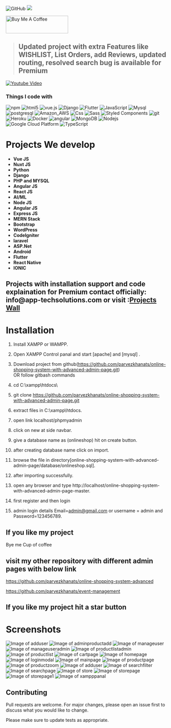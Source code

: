 ![GitHub](https://github.com/parvezkhanats/online-shopping-system-advanced-master/blob/master/LICENSE)
![](https://visitor-badge.glitch.me/badge?page_id=parvezkhanats.onlineadv)

<a href="https://www.buymeacoffee.com/parvezkhanats" target="_blank"><img src="https://cdn.buymeacoffee.com/buttons/v2/default-yellow.png" alt="Buy Me A Coffee" width="195" height="55"></a>

> ## Updated project with extra Features like WISHLIST, List Orders, add Reviews, updated routing, resolved search bug is available for Premium 

[![Youtube Video](https://img.youtube.com/vi/gLwfj67GI8A/0.jpg)]()

<h3>Things I code with</h3>
<p>
  <img alt="npm" src="https://img.shields.io/badge/-NPM-CB3837?style=flat-square&logo=npm&logoColor=white" />
  <img alt="html5" src="https://img.shields.io/badge/-HTML5-E34F26?style=flat-square&logo=html5&logoColor=white" />
  <img src="https://img.shields.io/static/v1?label=Vue.js&amp;message=v2.6&amp;color=4FC08D&amp;style=flat-square&amp;logo=vue.js&amp;logoColor=ffffff" alt="vue.js">
  <img alt="Django" src="https://img.shields.io/badge/Django-092E20?style=flat-square&logo=django&logoColor=white" />
  <img alt="Flutter" src="https://img.shields.io/badge/Flutter-02569B?style=flat-square&logo=flutter&logoColor=white" />
  <img alt="JavaScript" src="https://img.shields.io/badge/JavaScript-323330?style=flat-square&logo=javascript&logoColor=F7DF1E" />
  <img alt="Mysql" src="https://img.shields.io/badge/MySQL-00000F?style=flat-square&logo=mysql&logoColor=white" />
  <img alt="postgresql" src="https://img.shields.io/badge/PostgreSQL-316192?style=flat-square&logo=postgresql&logoColor=white" />
  <img alt="Amazon_AWS" src="https://img.shields.io/badge/Amazon_AWS-232F3E?style=flat-square&logo=amazon-aws&logoColor=white" />
  <img alt="Css" src="https://img.shields.io/badge/CSS-239120?&style=flat-square&logo=css3&logoColor=white" />
  <img alt="Sass" src="https://img.shields.io/badge/-Sass-CC6699?style=flat-square&logo=sass&logoColor=white" />
  <img alt="Styled Components" src="https://img.shields.io/badge/-Styled_Components-db7092?style=flat-square&logo=styled-components&logoColor=white" />
  <img alt="git" src="https://img.shields.io/badge/-Git-F05032?style=flat-square&logo=git&logoColor=white" />
  <img alt="Heroku" src="https://img.shields.io/badge/-Heroku-430098?style=flat-square&logo=heroku&logoColor=white" />
  <img alt="Docker" src="https://img.shields.io/badge/-Docker-46a2f1?style=flat-square&logo=docker&logoColor=white" />
  <img alt="angular" src="https://img.shields.io/badge/-Angular-DD0031?style=flat-square&logo=angular&logoColor=white" />
  <img alt="MongoDB" src="https://img.shields.io/badge/-MongoDB-13aa52?style=flat-square&logo=mongodb&logoColor=white" />
  <img alt="Nodejs" src="https://img.shields.io/badge/-Nodejs-43853d?style=flat-square&logo=Node.js&logoColor=white" />
  <img alt="Google Cloud Platform" src="https://img.shields.io/badge/-Google_Cloud_Platform-1a73e8?style=flat-square&logo=google-cloud&logoColor=white" />
  <img alt="TypeScript" src="https://img.shields.io/badge/-TypeScript-007ACC?style=flat-square&logo=typescript&logoColor=white" />
  
</p>
<h1>Projects We develop</h1>

<ul>
	<li><b>Vue JS</b></li>
	<li><b>Nuxt JS</b></li>
	<li><b>Python</b></li>
	<li><b>Django</b></li>
	<li><b>PHP and MYSQL</b></li>
	<li><b>Angular JS</b></li>
	<li><b>React JS</b></li>
	<li><b>AI/ML</b></li>
  <li><b>Node JS</b></li>
  <li><b>Angular JS</b></li>
  <li><b>Express JS</b></li>
  <li><b>MERN Stack</b></li>
  <li><b>Bootstrap</b></li>
  <li><b>WordPress</b></li>
  <li><b>CodeIgniter</b></li>
  <li><b>laravel</b></li>
  <li><b>ASP.Net</b></li>
  <li><b>Android</b></li>
  <li><b>Flutter</b></li>
  <li><b>React Native</b></li>
  <li><b>IONIC</b></li>
</ul>
<h2> Projects with installation support and code explaination for Premium contact officially: info@app-techsolutions.com or visit :<a href="https://online-shop.app-techsolutions.com/">Projects Wall</a></h2>

# Installation

1. Install XAMPP or WAMPP.

2. Open XAMPP Control panal and start [apache] and [mysql] .

3. Download project from github(https://github.com/parvezkhanats/online-shopping-system-with-advanced-admin-page.git)  
    OR follow gitbash commands
    
1. cd C:\\xampp\htdocs\
    
2. git clone https://github.com/parvezkhanats/online-shopping-system-with-advanced-admin-page.git
    
4. extract files in C:\\xampp\htdocs\.

5. open link localhost/phpmyadmin

6. click on new at side navbar.

7. give a database name as (onlineshop) hit on create button.

8. after creating database name click on import.

9. browse the file in directory[online-shopping-system-with-advanced-admin-page/database/onlineshop.sql].

10. after importing successfully.

11. open any browser and type http://localhost/online-shopping-system-with-advanced-admin-page-master.

12. first register and then login

13. admin login details  Email=admin@gmail.com or username = admin and Password=123456789.

## If you like my project 
Bye me Cup of coffee


## visit my other repository with different admin pages with below link
https://github.com/parvezkhanats/online-shopping-system-advanced

https://github.com/parvezkhanats/event-management

##  If you like my project hit a star button



# Screenshots
![Image of adduser](https://github.com/parvezkhanats/online-shopping-system-advanced-master/blob/master/screenshot/adduser.png)
![Image of adminproductadd](https://github.com/parvezkhanats/online-shopping-system-advanced-master/blob/master/screenshot/adminproductadd.png)
![Image of manageuser](https://github.com/parvezkhanats/online-shopping-system-advanced-master/blob/master/screenshot/manageuser.png)
![Image of manageuseradmin](https://github.com/parvezkhanats/online-shopping-system-advanced-master/blob/master/screenshot/manageuseradmin.png)
![Image of productlistadmin](https://github.com/parvezkhanats/online-shopping-system-advanced-master/blob/master/screenshot/productlistadmin.png)
![Image of productlist](https://github.com/parvezkhanats/online-shopping-system-advanced-master/blob/master/screenshot/productlist.png)
![Image of cartpage](https://github.com/parvezkhanats/online-shopping-system-advanced-master/blob/master/screenshot/cartpage.png)
![Image of homepage](https://github.com/parvezkhanats/online-shopping-system-advanced-master/blob/master/screenshot/homepage.png)
![Image of loginmodal](https://github.com/parvezkhanats/online-shopping-system-advanced-master/blob/master/screenshot/loginmodal.png)
![Image of mainpage](https://github.com/parvezkhanats/online-shopping-system-advanced-master/blob/master/screenshot/mainpage.png)
![Image of productpage](https://github.com/parvezkhanats/online-shopping-system-advanced-master/blob/master/screenshot/productpage.png)
![Image of productzoom](https://github.com/parvezkhanats/online-shopping-system-advanced-master/blob/master/screenshot/productzoom.png)
![Image of adduser](https://github.com/parvezkhanats/online-shopping-system-advanced-master/blob/master/screenshot/registermodal.png)
![Image of searchfilter](https://github.com/parvezkhanats/online-shopping-system-advanced-master/blob/master/screenshot/searchfilter.png)
![Image of searchpage](https://github.com/parvezkhanats/online-shopping-system-advanced-master/blob/master/screenshot/searchpage.png)
![Image of store](https://github.com/parvezkhanats/online-shopping-system-advanced-master/blob/master/screenshot/store.png)
![Image of storepage](https://github.com/parvezkhanats/online-shopping-system-advanced-master/blob/master/screenshot/storepage.png)
![Image of storepage1](https://github.com/parvezkhanats/online-shopping-system-advanced-master/blob/master/screenshot/storepage1.png)
![Image of xampppanal](https://github.com/parvezkhanats/online-shopping-system-advanced-master/blob/master/screenshot/xampppanal.JPG)






## Contributing
Pull requests are welcome. For major changes, please open an issue first to discuss what you would like to change.

Please make sure to update tests as appropriate.
